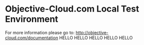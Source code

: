 # Objective-Cloud.com Local Test Environment

For more information please go to: http://objective-cloud.com/documentation
HELLO
HELLO
HELLO
HELLO
HELLO
